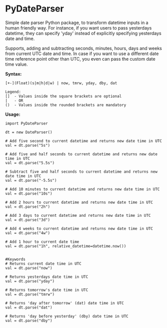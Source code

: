 # PyDateParser
Simple date parser Python package, to transform datetime inputs in a human friendly way. 
For instance, if you want users to pass yesterdays datetime, they can specify 'yday' instead of 
explicitly specifying yesterdays date and time.

Supports, adding and subtracting seconds, minutes, hours, days and weeks from current UTC date and time. 
In case if you want to use a different date time reference point other than UTC, you even can pass the custom
date time value.

**Syntax:**
 
```
[+-](Float)(s|m|h|d|w) | now, tmrw, yday, dby, dat

Legend:
[]  - Values inside the square brackets are optional
|   - OR
()  - Values inside the rounded brackets are mandatory
```

**Usage:**
 
```
import PyDateParser 

dt = new DateParser()

# Add five second to current datetime and returns new date time in UTC
val = dt.parse("5s") 

# Add five and half seconds to current datetime and returns new date time in UTC
val = dt.parse("5.5s") 

# Subtract five and half seconds to current datetime and returns new date time in UTC
val = dt.parse("-5.5s") 

# Add 10 minutes to current datetime and returns new date time in UTC
val = dt.parse("10s") 

# Add 2 hours to current datetime and returns new date time in UTC
val = dt.parse("2h") 

# Add 3 days to current datetime and returns new date time in UTC
val = dt.parse("3d")

# Add 4 weeks to current datetime and returns new date time in UTC
val = dt.parse("4w")

# Add 1 hour to current date time
val = dt.parse("1h", relative_datetime=datetime.now())


#Keywords
# Returns current date time in UTC
val = dt.parse("now")

# Returns yesterdays date time in UTC
val = dt.parse("yday")

# Returns tomorrow's date time in UTC
val = dt.parse("tmrw")

# Returns 'day after tomorrow' (dat) date time in UTC
val = dt.parse("dat")

# Returns 'day before yesterday' (dby) date time in UTC
val = dt.parse("dby")

``` 

